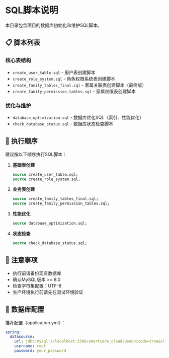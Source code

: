 # SQL脚本说明

本目录包含项目的数据库初始化和维护SQL脚本。

## 📋 脚本列表

### 核心表结构
- `create_user_table.sql` - 用户表创建脚本
- `create_role_system.sql` - 角色权限系统表创建脚本
- `create_family_tables_final.sql` - 家属关联表创建脚本（最终版）
- `create_family_permission_tables.sql` - 家属权限表创建脚本

### 优化与维护
- `database_optimization.sql` - 数据库优化SQL（索引、性能优化）
- `check_database_status.sql` - 数据库状态检查脚本

## 🚀 执行顺序

建议按以下顺序执行SQL脚本：

1. **基础表创建**
   ```sql
   source create_user_table.sql;
   source create_role_system.sql;
   ```

2. **业务表创建**
   ```sql
   source create_family_tables_final.sql;
   source create_family_permission_tables.sql;
   ```

3. **性能优化**
   ```sql
   source database_optimization.sql;
   ```

4. **状态检查**
   ```sql
   source check_database_status.sql;
   ```

## 📝 注意事项

- 执行前请备份现有数据库
- 确认MySQL版本 >= 8.0
- 检查字符集配置：UTF-8
- 生产环境执行前请先在测试环境验证

## 🔧 数据库配置

推荐配置（application.yml）：
```yaml
spring:
  datasource:
    url: jdbc:mysql://localhost:3306/smartcare_cloud?useUnicode=true&characterEncoding=UTF-8&serverTimezone=GMT%2B8
    username: root
    password: your_password
```
